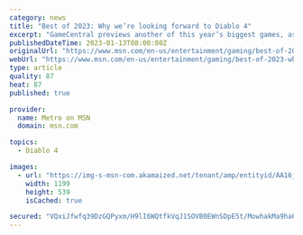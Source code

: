 ```yaml
---
category: news
title: "Best of 2023: Why we’re looking forward to Diablo 4"
excerpt: "GameCentral previews another of this year’s biggest games, as the new Diablo sequel sets out to be the definitive high-tech dungeon crawler."
publishedDateTime: 2023-01-13T08:00:00Z
originalUrl: "https://www.msn.com/en-us/entertainment/gaming/best-of-2023-why-we-re-looking-forward-to-diablo-4/ar-AA16jxSU"
webUrl: "https://www.msn.com/en-us/entertainment/gaming/best-of-2023-why-we-re-looking-forward-to-diablo-4/ar-AA16jxSU"
type: article
quality: 87
heat: 87
published: true

provider:
  name: Metro on MSN
  domain: msn.com

topics:
  - Diablo 4

images:
  - url: "https://img-s-msn-com.akamaized.net/tenant/amp/entityid/AA16jIKu.img?h=630&w=1200&m=6&q=60&o=t&l=f&f=jpg&x=513&y=128"
    width: 1199
    height: 539
    isCached: true

secured: "VQxiJfwfq39DzGQPyxm/H9lI6WQtfkVqJ1SOVB0EWnSDpE5t/MowhakMa9ha6XFk8dQDPMMD8KdL3zpibDopk4ws+6hWtDC8A78C1CAxW6XMgmIVSwpfyRv5PD70CpKRJSYMalWwIxMfc2VYSRDTUY74SsASvIU3eTWALcCkytrQ0JIDLG1jmheuCtXFXBQlZ+25/Poc5yYHwIefMygiAdZTsiD7LOgy7duoAhNBuxS2g+t/c5A/UJtDu7vKosuUDreUB60smEjS/22TT8CSbYAy5IQ10HxxA3kpSxW5o0nOZy2whmathdn9xBuWSaB7jQp7A5Xx1cQ6PX2sNW5uKWxGB5TtxCVU4RM6hYJJttw=;5kqApiViGPA8hHABsllpBA=="
---
```


